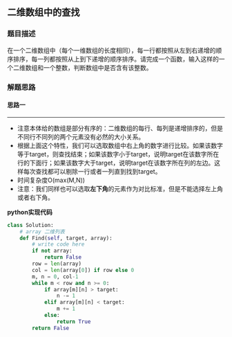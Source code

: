 ## 二维数组中的查找
### 题目描述
在一个二维数组中（每个一维数组的长度相同），每一行都按照从左到右递增的顺序排序，每一列都按照从上到下递增的顺序排序。请完成一个函数，输入这样的一个二维数组和一个整数，判断数组中是否含有该整数。
### 解题思路
#### 思路一
****
- 注意本体给的数组是部分有序的：二维数组的每行、每列是递增排序的，但是不同行不同列的两个元素没有必然的大小关系。
- 根据上面这个特性，我们可以选取数组中右上角的数字进行比较。如果该数字等于target，则查找结束；如果该数字小于target，说明target在该数字所在行的下面行；如果该数字大于target，说明target在该数字所在列的左边。这样每次查找都可以剔除一行或者一列直到找到target。
- 时间复杂度O(max(M,N))
- 注意：我们同样也可以选取**左下角**的元素作为对比标准，但是不能选择左上角或者右下角。

**python实现代码**
```python
class Solution:
    # array 二维列表
    def Find(self, target, array):
        # write code here
        if not array:
            return False
        row = len(array)
        col = len(array[0]) if row else 0
        m, n = 0, col-1
        while m < row and n >= 0:
            if array[m][n] > target:
                n -= 1
            elif array[m][n] < target:
                m += 1
            else:
                return True
        return False
```

